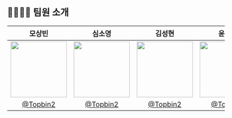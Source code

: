 ## 👨‍👩‍👧‍👦 팀원 소개

|모상빈|심소영|김성현|윤준영|박소영|
|:-:|:-:|:-:|:-:|:-:|
|<img src="https://velog.velcdn.com/images/sangbin2/post/40523b88-00ae-4280-a486-5fdfb9383965/image.png" width=130>|<img src="" width=130>|<img src="" width=130>|<img src="" width=130>|<img src="" width=130>|
|[@Topbin2](https://github.com/Topbin2)|[@Topbin2](https://github.com/Topbin2)|[@Topbin2](https://github.com/Topbin2)|[@Topbin2](https://github.com/Topbin2)|[@Topbin2](https://github.com/Topbin2)|

